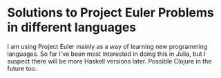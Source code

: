 # Solutions to Project Euler Problems in different languages

I am using Project Euler mainly as a way of learning new programming languages. So far I've been most interested in doing this in Julia, but I suspect there will be more Haskell versions later. Possible Clojure in the future too.